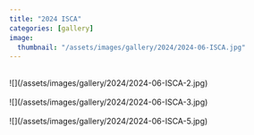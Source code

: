 ```yaml
---
title: "2024 ISCA"
categories: [gallery]
image:
  thumbnail: "/assets/images/gallery/2024/2024-06-ISCA.jpg"
---
```

<br>
![](/assets/images/gallery/2024/2024-06-ISCA-2.jpg)<br><br>
![](/assets/images/gallery/2024/2024-06-ISCA-3.jpg)<br><br>
![](/assets/images/gallery/2024/2024-06-ISCA-5.jpg)<br><br>